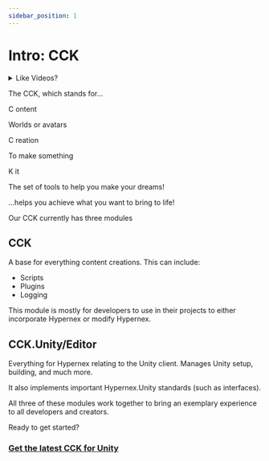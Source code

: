 ```yaml
---
sidebar_position: 1
---
```


# Intro: CCK

<details><summary>Like Videos?</summary>
<p>

<iframe width="100%" style={{"aspect-ratio": "16 / 9"}} src="https://player.vimeo.com/video/995585478?title=0&amp;byline=0&amp;portrait=0&amp;badge=0&amp;autopause=0&amp;player_id=0&amp;app_id=58479" frameborder="0" allow="autoplay; fullscreen; picture-in-picture; clipboard-write" title="Hypernex Tutorials: Setting Up the CCK"></iframe>

Here's a video tutorial on setting up the Hypernex.Unity CCK in a project

</p>
</details>

The CCK, which stands for...

<span className="bigger-text">C</span> ontent<br />

Worlds or avatars

<span className="bigger-text">C</span> reation<br />

To make something

<span className="bigger-text">K</span> it<br />

The set of tools to help you make your dreams!

...helps you achieve what you want to bring to life!

Our CCK currently has three modules

## CCK

A base for everything content creations. This can include:

+ Scripts
+ Plugins
+ Logging

This module is mostly for developers to use in their projects to either incorporate Hypernex or modify Hypernex.

## CCK.Unity/Editor

Everything for Hypernex relating to the Unity client. Manages Unity setup, building, and much more.

It also implements important Hypernex.Unity standards (such as interfaces).

All three of these modules work together to bring an exemplary experience to all developers and creators.

<span className="bigger-text">Ready to get started?</span>

### [Get the latest CCK for Unity](https://openupm.com/packages/dev.hypernex.cck.unity.editor/)